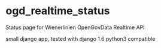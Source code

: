 ogd_realtime_status
===================

Status page for Wienerlinien OpenGovData Realtime API

small django app, tested with django 1.6
python3 compatible
